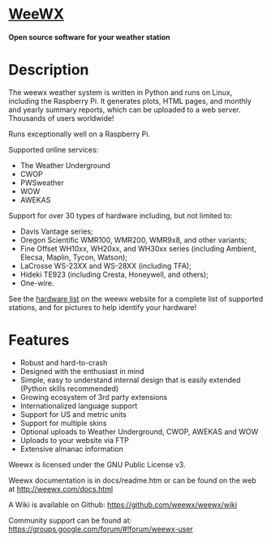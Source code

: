 <h1>
  <a href='http://www.weewx.com'>WeeWX</a>
</h1>
<h4>Open source software for your weather station</h4>


<h1>Description</h1>
<p>The weewx weather system is written in Python and runs on Linux,
  including the Raspberry Pi. It generates plots, HTML pages, and monthly and
  yearly summary reports, which can be uploaded to a web server. Thousands of
  users worldwide!</p>

<p>Runs exceptionally well on a Raspberry Pi.</p>

<p>Supported online services:</p>
<ul>
  <li>The Weather Underground</li>
  <li>CWOP</li>
  <li>PWSweather</li>
  <li>WOW</li>
  <li>AWEKAS</li>
</ul>

<p>Support for over 30 types of hardware including, but not limited to:</p>
<ul>
  <li>Davis Vantage series;</li>
  <li>Oregon Scientific WMR100, WMR200, WMR9x8, and other variants;</li>
  <li>Fine Offset WH10xx, WH20xx, and WH30xx series (including Ambient,
    Elecsa, Maplin, Tycon, Watson);</li>
  <li>LaCrosse WS-23XX and WS-28XX (including TFA);</li>
  <li>Hideki TE923 (including Cresta, Honeywell, and others);</li>
  <li>One-wire.</li>
</ul>

<p>
  See the <a href="http://www.weewx.com/hardware.html">hardware list</a> on the
  weewx website for a complete list of supported stations, and for pictures to
  help identify your hardware!
</p>

<h1>Features</h1>
<ul>
  <li>Robust and hard-to-crash</li>
  <li>Designed with the enthusiast in mind</li>
  <li>Simple, easy to understand internal design that is easily extended
    (Python skills recommended)</li>
  <li>Growing ecosystem of 3rd party extensions</li>
  <li>Internationalized language support</li>
  <li>Support for US and metric units</li>
  <li>Support for multiple skins</li>
  <li>Optional uploads to Weather Underground, CWOP, AWEKAS and WOW</li>
  <li>Uploads to your website via FTP</li>
  <li>Extensive almanac information</li>
</ul>

<p>Weewx is licensed under the GNU Public License v3.</p>

<p>
  Weewx documentation is in docs/readme.htm or can be found on the web at <a
    href="http://weewx.com/docs.html">http://weewx.com/docs.html</a>
</p>
<p>
  A Wiki is available on Github: <a href="https://github.com/weewx/weewx/wiki">https://github.com/weewx/weewx/wiki</a>
</p>
<p>
  Community support can be found at: <a
    href="https://groups.google.com/forum/#!forum/weewx-user">https://groups.google.com/forum/#!forum/weewx-user</a>
</p>
